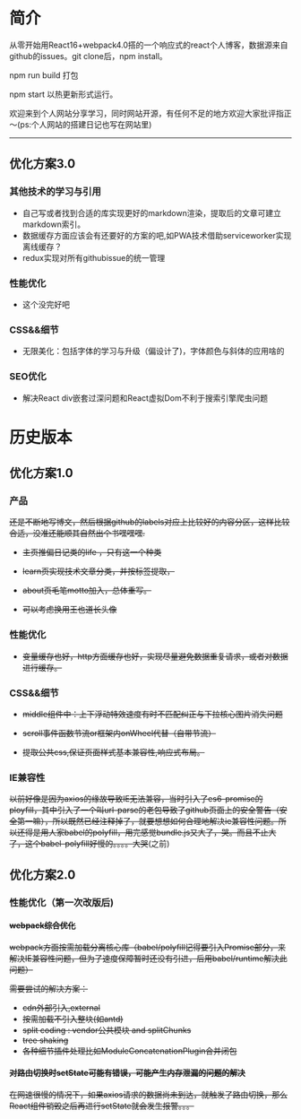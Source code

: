 # 简介

从零开始用React16+webpack4.0搭的一个响应式的react个人博客，数据源来自github的issues。git clone后，npm install。

npm run build 打包

npm start 以热更新形式运行。

欢迎来到个人网站分享学习，同时网站开源，有任何不足的地方欢迎大家批评指正～(ps:个人网站的搭建日记也写在网站里)

---

## 优化方案3.0


### 其他技术的学习与引用

* 自己写或者找到合适的库实现更好的markdown渲染，提取后的文章可建立markdown索引。
* 数据缓存方面应该会有还要好的方案的吧,如PWA技术借助serviceworker实现离线缓存？
* redux实现对所有githubissue的统一管理

### 性能优化

* 这个没完好吧

### CSS&&细节

* 无限美化：包括字体的学习与升级（偏设计了)，字体颜色与斜体的应用啥的

### SEO优化

* 解决React div嵌套过深问题和React虚拟Dom不利于搜索引擎爬虫问题


# 历史版本

## 优化方案1.0

### 产品

~~还是不断地写博文，然后根据github的labels对应上比较好的内容分区，这样比较合适，没准还能顺其自然出个书嘿嘿嘿.~~

* ~~主页推偏日记类的life ，只有这一个种类~~

* ~~learn页实现技术文章分类，并按标签提取，~~

* ~~about页毛笔motto加入，总体重写。~~

* ~~可以考虑换用王也道长头像~~

### 性能优化

* ~~变量缓存也好，http方面缓存也好，实现尽量避免数据重复请求，或者对数据进行缓存。~~ 

### CSS&&细节

* ~~middle组件中：上下浮动特效速度有时不匹配纠正与下拉核心图片消失问题~~

* ~~scroll事件函数节流or框架内onWheel代替（自带节流）~~

* ~~提取公共css,保证页面样式基本兼容性,响应式布局。~~


### IE兼容性

~~以前好像是因为axios的缘故导致IE无法兼容，当时引入了es6-promise的ployfill，其中引入了一个叫url-parse的老包导致了github页面上的安全警告（安全第一嘛），所以既然已经注释掉了，就要想想如何合理地解决ie兼容性问题。所以还得是用人家babel的polyfill，用完感觉bundle.js又大了，哭。而且不止大了，这个babel-polyfill好慢的。。。。大哭~~(之前)

## 优化方案2.0

### 性能优化（第一次改版后)

#### ~~webpack综合优化~~

~~webpack方面按需加载分离核心库（babel/polyfill记得要引入Promise部分，来解决IE兼容性问题，但为了速度保障暂时还没有引进，后用babel/runtime解决此问题）~~

~~需要尝试的解决方案：~~

* ~~cdn外部引入,external~~
* ~~按需加载不引入整块(如antd)~~
* ~~split coding : vendor公共模块 and splitChunks~~
* ~~tree shaking~~
* ~~各种细节插件处理比如ModuleConcatenationPlugin合并闭包~~



#### ~~对路由切换时setState可能有错误，可能产生内存泄漏的问题的解决~~

~~在网速很慢的情况下，如果axios请求的数据尚未到达，就触发了路由切换，那么React组件销毁之后再进行setState就会发生报警。。。~~